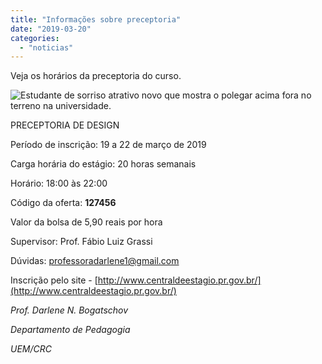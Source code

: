 ```yaml
---
title: "Informações sobre preceptoria"
date: "2019-03-20"
categories: 
  - "noticias"
---
```



Veja os horários da preceptoria do curso.

<!--more-->

![Estudante de sorriso atrativo novo que mostra o polegar acima fora no terreno na universidade.](https://image.freepik.com/fotos-gratis/estudante-de-sorriso-atrativo-novo-que-mostra-o-polegar-acima-fora-no-terreno-na-universidade_8353-6394.jpg)

PRECEPTORIA DE DESIGN

Período de inscrição: 19 a 22 de março de 2019

Carga horária do estágio: 20 horas semanais

Horário: 18:00 às 22:00

Código da oferta: **127456**

Valor da bolsa de 5,90 reais por hora

Supervisor: Prof. Fábio Luiz Grassi

Dúvidas: [professoradarlene1@gmail.com](mailto:professoradarlene1@gmail.com)

Inscrição pelo site - [http://www.centraldeestagio.pr.gov.br/](http://www.centraldeestagio.pr.gov.br/)

_Prof. Darlene N. Bogatschov_

_Departamento de Pedagogia_

_UEM/CRC_
